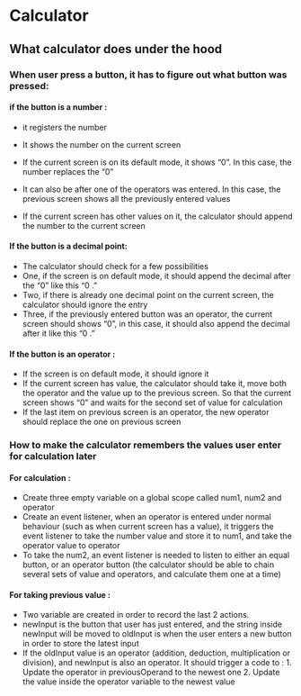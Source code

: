 # Calculator

## What calculator does under the hood

### When user press a button, it has to figure out what button was pressed:

#### if the button is a number :
- it registers the number
- It shows the number on the current screen
- If the current screen is on its default mode, it shows “0”. In this case, the number replaces the “0”
- It can also be after one of the operators was entered. In this case, the previous screen shows all the previously entered values

- If the current screen has other values on it, the calculator should append the number to the current screen

#### If the button is a decimal point:
- The calculator should check for a few possibilities
- One, if the screen is on default mode, it should append the decimal after the “0” like this “0 .”
- Two, if there is already one decimal point on the current screen, the calculator should ignore the entry 
- Three, if the previously entered button was an operator, the current screen should shows “0”, in this case, it should also append the decimal after it like this “0 .”

#### If the button is an operator :
- If the screen is on default mode, it should ignore it
- If the current screen has value, the calculator should take it, move both the operator and the value up to the previous screen. So that the current screen shows “0” and waits for the second set of value for calculation
- If the last item on previous screen is an operator, the new operator should replace the one on previous screen

### How to make the calculator remembers the values user enter for calculation later

#### For calculation :
- Create three empty variable on a global scope  called num1, num2 and operator
- Create an event listener, when an operator is entered under normal behaviour (such as when current screen has a value), it triggers the event listener to take the number value and store it to num1, and take the operator value to operator
- To take the num2, an event listener is needed to listen to either an equal button, or an operator button (the calculator should be able to chain several sets of value and operators, and calculate them one at a time)

#### For taking previous value :
- Two variable are created in order to record the last 2 actions.
- newInput is the button that user has just entered, and the string inside newInput will be moved to oldInput is when the user enters a new button in order to store the latest input
- If the oldInput value is an operator (addition, deduction, multiplication or division), and newInput is also an operator. It should trigger a code to : 1. Update the operator in previousOperand to the newest one 2. Update the value inside the operator variable to the newest value